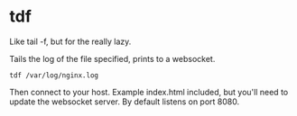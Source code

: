 # tdf

Like tail -f, but for the really lazy.

Tails the log of the file specified, prints to a websocket.

```
tdf /var/log/nginx.log
```

Then connect to your host. Example index.html included, but you'll need to update the websocket server. By default listens on port 8080.
